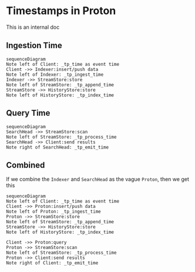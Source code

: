 # Timestamps in Proton

This is an internal doc
##  Ingestion Time

```mermaid
sequenceDiagram
Note left of Client: _tp_time as event time 
Client ->> Indexer:insert/push data
Note left of Indexer: _tp_ingest_time
Indexer ->> StreamStore:store
Note left of StreamStore: _tp_append_time
StreamStore ->> HistoryStore:store
Note left of HistoryStore: _tp_index_time
```

## Query Time

```mermaid
sequenceDiagram
SearchHead ->> StreamStore:scan
Note left of StreamStore: _tp_process_time
SearchHead ->> Client:send results
Note right of SearchHead: _tp_emit_time
```

## Combined
If we combine the `Indexer` and `SearchHead` as the vague `Proton`, then we get this

```mermaid
sequenceDiagram
Note left of Client: _tp_time as event time 
Client ->> Proton:insert/push data
Note left of Proton: _tp_ingest_time
Proton ->> StreamStore:store
Note left of StreamStore: _tp_append_time
StreamStore ->> HistoryStore:store
Note left of HistoryStore: _tp_index_time

Client ->> Proton:query
Proton ->> StreamStore:scan
Note left of StreamStore: _tp_process_time
Proton ->> Client:send results
Note right of Client: _tp_emit_time
```